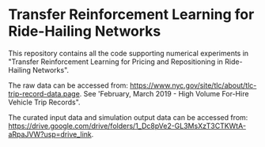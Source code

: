 # Transfer Reinforcement Learning for Ride-Hailing Networks
This repository contains all the code supporting numerical experiments in "Transfer Reinforcement Learning for Pricing and Repositioning in Ride-Hailing Networks".

The raw data can be accessed from: https://www.nyc.gov/site/tlc/about/tlc-trip-record-data.page. See 'February, March 2019 - High Volume For-Hire Vehicle Trip Records".

The curated input data and simulation output data can be accessed from: https://drive.google.com/drive/folders/1_Dc8pVe2-GL3MsXzT3CTKWtA-aRpaJVW?usp=drive_link.
